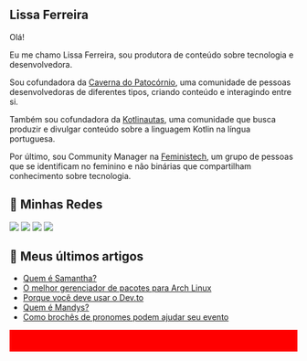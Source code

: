 ## Lissa Ferreira

Olá!

Eu me chamo Lissa Ferreira, sou produtora de conteúdo sobre tecnologia e desenvolvedora.

Sou cofundadora da [Caverna do Patocórnio](https://caverna.live/), uma comunidade de pessoas desenvolvedoras de diferentes tipos, criando conteúdo e interagindo entre si.

Também sou cofundadora da [Kotlinautas](https://linktr.ee/kotlinautas), uma comunidade que busca produzir e divulgar conteúdo sobre a linguagem Kotlin na língua portuguesa.

Por último, sou Community Manager na [Feministech](https://feministech.github.io/), um grupo de pessoas que se identificam no feminino e não binárias que compartilham conhecimento sobre tecnologia.

## 🔗 Minhas Redes

<a href="https://www.twitch.tv/lissadev"><img src="https://img.shields.io/badge/Twitch-9146FF?style=for-the-badge&logo=twitch&logoColor=white"></img></a>
<a href="https://twitter.com/lissadev_"><img src="https://img.shields.io/badge/Twitter-1DA1F2?style=for-the-badge&logo=twitter&logoColor=white"></img></a>
<a href="https://dev.to/lissadev"><img src="https://img.shields.io/badge/dev.to-0A0A0A?style=for-the-badge&logo=dev.to&logoColor=white"></img></a>
<a href="https://www.linkedin.com/in/lissadev/"><img src="https://img.shields.io/badge/LinkedIn-0077B5?style=for-the-badge&logo=linkedin&logoColor=white"></img></a>

## 📰 Meus últimos artigos

<!-- BLOG-POST-LIST:START -->
- [Quem é Samantha?](https://dev.to/feministech/quem-e-samantha-3ig0)
- [O melhor gerenciador de pacotes para Arch Linux](https://dev.to/feministech/o-melhor-gerenciador-de-pacotes-para-arch-linux-4llf)
- [Porque você deve usar o Dev.to](https://dev.to/feministech/porque-voce-deve-usar-o-devto-5669)
- [Quem é Mandys?](https://dev.to/feministech/quem-e-mandys-3ai9)
- [Como brochês de pronomes podem ajudar seu evento](https://dev.to/feministech/como-broches-de-pronomes-podem-ajudar-seu-evento-3h31)
<!-- BLOG-POST-LIST:END -->

![barra vermelha](assets/vermelho.png)
